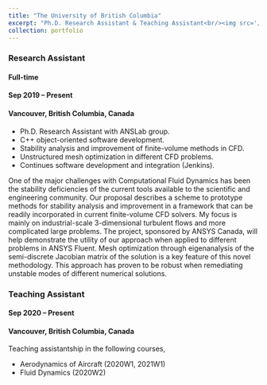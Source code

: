 ```yaml
---
title: "The University of British Columbia"
excerpt: "Ph.D. Research Assistant & Teaching Assistant<br/><img src='/images/ubc-logo.png'>"
collection: portfolio
---
```


### Research Assistant
#### Full-time
#### Sep 2019 – Present
#### Vancouver, British Columbia, Canada

- Ph.D. Research Assistant with ANSLab group.
- C++ object-oriented software development.
- Stability analysis and improvement of finite-volume methods in CFD.
- Unstructured mesh optimization in different CFD problems.
- Continues software development and integration (Jenkins).

One of the major challenges with Computational Fluid Dynamics has been the stability deficiencies of the current tools available to the scientific and engineering community. Our proposal describes a scheme to prototype methods for stability analysis and improvement in a framework that can be readily incorporated in current finite-volume CFD solvers. My focus is mainly on industrial-scale 3-dimensional turbulent flows and more complicated large problems. The project, sponsored by ANSYS Canada, will help demonstrate the utility of our approach when applied to different problems in ANSYS Fluent. Mesh optimization through eigenanalysis of the semi-discrete Jacobian matrix of the solution is a key feature of this novel methodology. This approach has proven to be robust when remediating unstable modes of different numerical solutions.

### Teaching Assistant
#### Sep 2020 – Present
#### Vancouver, British Columbia, Canada

Teaching assistantship in the following courses,
- Aerodynamics of Aircraft (2020W1, 2021W1)
- Fluid Dynamics (2020W2)
